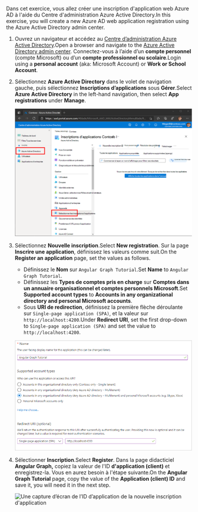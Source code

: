 <!-- markdownlint-disable MD002 MD041 -->

<span data-ttu-id="76adc-101">Dans cet exercice, vous allez créer une inscription d'application web Azure AD à l'aide du Centre d'administration Azure Active Directory.</span><span class="sxs-lookup"><span data-stu-id="76adc-101">In this exercise, you will create a new Azure AD web application registration using the Azure Active Directory admin center.</span></span>

1. <span data-ttu-id="76adc-102">Ouvrez un navigateur et accédez au [Centre d’administration Azure Active Directory](https://aad.portal.azure.com).</span><span class="sxs-lookup"><span data-stu-id="76adc-102">Open a browser and navigate to the [Azure Active Directory admin center](https://aad.portal.azure.com).</span></span> <span data-ttu-id="76adc-103">Connectez-vous à l’aide d’un **compte personnel** (compte Microsoft) ou d’un **compte professionnel ou scolaire**.</span><span class="sxs-lookup"><span data-stu-id="76adc-103">Login using a **personal account** (aka: Microsoft Account) or **Work or School Account**.</span></span>

1. <span data-ttu-id="76adc-104">Sélectionnez **Azure Active Directory** dans le volet de navigation gauche, puis sélectionnez **Inscriptions d’applications** sous **Gérer**.</span><span class="sxs-lookup"><span data-stu-id="76adc-104">Select **Azure Active Directory** in the left-hand navigation, then select **App registrations** under **Manage**.</span></span>

    ![<span data-ttu-id="76adc-105">Une capture d’écran des inscriptions d’applications</span><span class="sxs-lookup"><span data-stu-id="76adc-105">A screenshot of the App registrations</span></span> ](./images/aad-portal-app-registrations.png)

1. <span data-ttu-id="76adc-106">Sélectionnez **Nouvelle inscription**.</span><span class="sxs-lookup"><span data-stu-id="76adc-106">Select **New registration**.</span></span> <span data-ttu-id="76adc-107">Sur la page **Inscrire une application**, définissez les valeurs comme suit.</span><span class="sxs-lookup"><span data-stu-id="76adc-107">On the **Register an application** page, set the values as follows.</span></span>

    - <span data-ttu-id="76adc-108">Définissez le **Nom** sur `Angular Graph Tutorial`.</span><span class="sxs-lookup"><span data-stu-id="76adc-108">Set **Name** to `Angular Graph Tutorial`.</span></span>
    - <span data-ttu-id="76adc-109">Définissez les **Types de comptes pris en charge** sur **Comptes dans un annuaire organisationnel et comptes personnels Microsoft**.</span><span class="sxs-lookup"><span data-stu-id="76adc-109">Set **Supported account types** to **Accounts in any organizational directory and personal Microsoft accounts**.</span></span>
    - <span data-ttu-id="76adc-110">Sous **URI de redirection**, définissez la première flèche déroulante sur `Single-page application (SPA)`, et la valeur sur `http://localhost:4200`.</span><span class="sxs-lookup"><span data-stu-id="76adc-110">Under **Redirect URI**, set the first drop-down to `Single-page application (SPA)` and set the value to `http://localhost:4200`.</span></span>

    ![Capture d’écran de la page Inscrire une application](./images/aad-register-an-app.png)

1. <span data-ttu-id="76adc-112">Sélectionner **Inscription**.</span><span class="sxs-lookup"><span data-stu-id="76adc-112">Select **Register**.</span></span> <span data-ttu-id="76adc-113">Dans la page didacticiel **Angular Graph,** copiez la valeur de l'ID **d'application (client)** et enregistrez-la. Vous en aurez besoin à l'étape suivante.</span><span class="sxs-lookup"><span data-stu-id="76adc-113">On the **Angular Graph Tutorial** page, copy the value of the **Application (client) ID** and save it, you will need it in the next step.</span></span>

    ![Une capture d’écran de l’ID d’application de la nouvelle inscription d'application](./images/aad-application-id.png)
